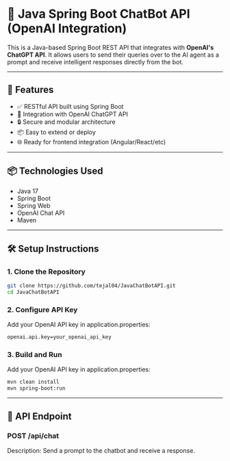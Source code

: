 # 💬 Java Spring Boot ChatBot API (OpenAI Integration)

This is a Java-based Spring Boot REST API that integrates with **OpenAI's ChatGPT API**. It allows users to send their queries over to the AI agent as a prompt and receive intelligent responses directly from the bot.

---

## 🚀 Features

- ✅ RESTful API built using Spring Boot  
- 🧠 Integration with OpenAI ChatGPT API  
- 🔒 Secure and modular architecture  
- 📦 Easy to extend or deploy  
- 🌐 Ready for frontend integration (Angular/React/etc)

---

## 📦 Technologies Used

- Java 17  
- Spring Boot  
- Spring Web  
- OpenAI Chat API  
- Maven  

---

## 🛠️ Setup Instructions

### 1. Clone the Repository

```bash
git clone https://github.com/tejal04/JavaChatBotAPI.git
cd JavaChatBotAPI
```

### 2. Configure API Key
Add your OpenAI API key in application.properties:
```xml
openai.api.key=your_openai_api_key
```

### 3. Build and Run
Add your OpenAI API key in application.properties:
```bash
mvn clean install
mvn spring-boot:run
```
---

## 🔌 API Endpoint
### POST /api/chat
Description: Send a prompt to the chatbot and receive a response.


